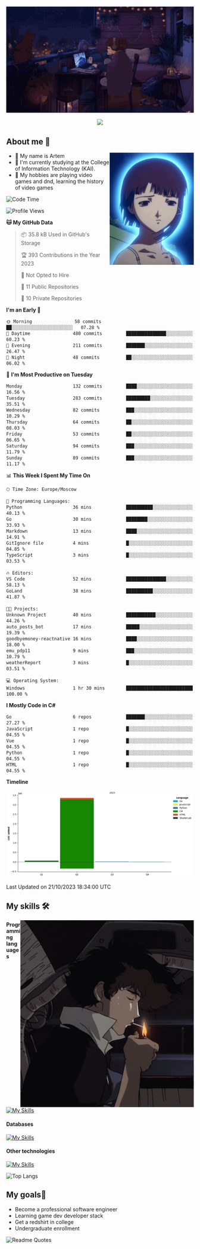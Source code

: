 <div align="center">
  <p>
    <img src="assets/lo-fi.gif">
  </p>
  <p>
    <img src="https://readme-typing-svg.herokuapp.com?color=%2336BCF7&lines=Welcome-to-my-profile&center=true&width=380&height=50&duration=4000&pause=1000">
  </p>
</div>

<div>
  <h2>About me 🚀</h2>
   <div align="center">
    <img src="assets/lain2.gif" align="right" height="300px">
  </div>
  <ul>
    <li>👨 My name is Artem</li>
    <li>🌱 I'm currently studying at the College of Information Technology (KAI).</li>
    <li>👾 My hobbies are playing video games and dnd, learning the history of video games </li>
  </ul>
</div>


<!--START_SECTION:waka-->
![Code Time](http://img.shields.io/badge/Code%20Time-20%20hrs%2038%20mins-blue)

![Profile Views](http://img.shields.io/badge/Profile%20Views-0-blue)

**🐱 My GitHub Data** 

> 📦 35.8 kB Used in GitHub's Storage 
 > 
> 🏆 393 Contributions in the Year 2023
 > 
> 🚫 Not Opted to Hire
 > 
> 📜 11 Public Repositories 
 > 
> 🔑 10 Private Repositories 
 > 
**I'm an Early 🐤** 

```text
🌞 Morning                58 commits          ██░░░░░░░░░░░░░░░░░░░░░░░   07.28 % 
🌆 Daytime                480 commits         ███████████████░░░░░░░░░░   60.23 % 
🌃 Evening                211 commits         ███████░░░░░░░░░░░░░░░░░░   26.47 % 
🌙 Night                  48 commits          ██░░░░░░░░░░░░░░░░░░░░░░░   06.02 % 
```
📅 **I'm Most Productive on Tuesday** 

```text
Monday                   132 commits         ████░░░░░░░░░░░░░░░░░░░░░   16.56 % 
Tuesday                  283 commits         █████████░░░░░░░░░░░░░░░░   35.51 % 
Wednesday                82 commits          ███░░░░░░░░░░░░░░░░░░░░░░   10.29 % 
Thursday                 64 commits          ██░░░░░░░░░░░░░░░░░░░░░░░   08.03 % 
Friday                   53 commits          ██░░░░░░░░░░░░░░░░░░░░░░░   06.65 % 
Saturday                 94 commits          ███░░░░░░░░░░░░░░░░░░░░░░   11.79 % 
Sunday                   89 commits          ███░░░░░░░░░░░░░░░░░░░░░░   11.17 % 
```


📊 **This Week I Spent My Time On** 

```text
🕑︎ Time Zone: Europe/Moscow

💬 Programming Languages: 
Python                   36 mins             ██████████░░░░░░░░░░░░░░░   40.13 % 
Go                       30 mins             ████████░░░░░░░░░░░░░░░░░   33.93 % 
Markdown                 13 mins             ████░░░░░░░░░░░░░░░░░░░░░   14.91 % 
GitIgnore file           4 mins              █░░░░░░░░░░░░░░░░░░░░░░░░   04.85 % 
TypeScript               3 mins              █░░░░░░░░░░░░░░░░░░░░░░░░   03.53 % 

🔥 Editors: 
VS Code                  52 mins             ███████████████░░░░░░░░░░   58.13 % 
GoLand                   38 mins             ██████████░░░░░░░░░░░░░░░   41.87 % 

🐱‍💻 Projects: 
Unknown Project          40 mins             ███████████░░░░░░░░░░░░░░   44.26 % 
auto_posts_bot           17 mins             █████░░░░░░░░░░░░░░░░░░░░   19.39 % 
goodbyemoney-reactnative 16 mins             ████░░░░░░░░░░░░░░░░░░░░░   18.00 % 
emu_pdp11                9 mins              ███░░░░░░░░░░░░░░░░░░░░░░   10.79 % 
weatherReport            3 mins              █░░░░░░░░░░░░░░░░░░░░░░░░   03.51 % 

💻 Operating System: 
Windows                  1 hr 30 mins        █████████████████████████   100.00 % 
```

**I Mostly Code in C#** 

```text
Go                       6 repos             ███████░░░░░░░░░░░░░░░░░░   27.27 % 
JavaScript               1 repo              █░░░░░░░░░░░░░░░░░░░░░░░░   04.55 % 
Vue                      1 repo              █░░░░░░░░░░░░░░░░░░░░░░░░   04.55 % 
Python                   1 repo              █░░░░░░░░░░░░░░░░░░░░░░░░   04.55 % 
HTML                     1 repo              █░░░░░░░░░░░░░░░░░░░░░░░░   04.55 % 
```



**Timeline**

![Lines of Code chart](https://raw.githubusercontent.com/nifle3/nifle3/main/assets/bar_graph.png)


 Last Updated on 21/10/2023 18:34:00 UTC
<!--END_SECTION:waka-->

## My skills 🛠️

<div align="center">
  <img src="assets/bebop_smoke.gif" align="right" height="500px">
</div>


#### Programming languages
[![My Skills](https://skillicons.dev/icons?i=go,cs,python)](https://skillicons.dev)
#### Databases
[![My Skills](https://skillicons.dev/icons?i=mysql,mongodb,postgres)](https://skillicons.dev)
#### Other technologies
[![My Skills](https://skillicons.dev/icons?i=unity,docker,git,wasm)](https://skillicons.dev)

![Top Langs](https://github-readme-stats.vercel.app/api/top-langs/?username=nifle3&layout=compact&theme=nord)


## My goals🚀
- Become a professional software engineer
- Learning game dev developer stack
- Get a redshirt in college
- Undergraduate enrollment

![Readme Quotes](https://quotes-github-readme.vercel.app/api?type=horizontal&theme=nord) 
